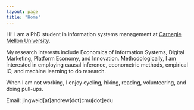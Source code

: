 ```yaml
---
layout: page
title: "Home"
---
```



Hi! I am a PhD student in information systems management at [Carnegie Mellon University](https://www.cmu.edu/). 

My research interests include Economics of Information Systems, Digital Marketing, Platform Economy, and Innovation. Methodologically, I am interested in employing causal inference, econometric methods, empirical IO, and machine learning to do research.

When I am not working, I enjoy cycling, hiking, reading, volunteering, and doing pull-ups.

Email: jingweid[at]andrew[dot]cmu[dot]edu
